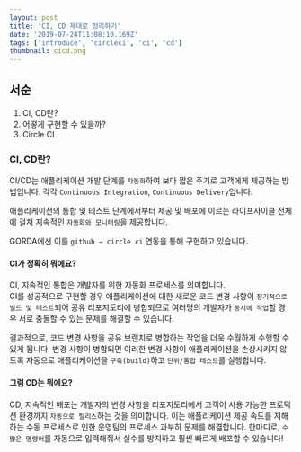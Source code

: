 ```yaml
---
layout: post
title: 'CI, CD 제대로 정리하기'
date: '2019-07-24T11:08:10.169Z'
tags: ['introduce', 'circleci', 'ci', 'cd']
thumbnail: cicd.png
---
```


## **서순**

1. CI, CD란?
2. 어떻게 구현할 수 있을까?
3. Circle CI

### **CI, CD란?**

CI/CD는 애플리케이션 개발 단계를 `자동화`하여 보다 짧은 주기로 고객에게 제공하는 방법입니다. 각각 `Continuous Integration`, `Continuous Delivery`입니다.

애플리케이션의 통합 및 테스트 단계에서부터 제공 및 배포에 이르는 라이프사이클 전체에 걸쳐 지속적인 `자동화와 모니터링`을 제공합니다.

GORDA에선 이를 `github → circle ci` 연동을 통해 구현하고 있습니다.

#### **CI가 정확히 뭐에요?**

CI, 지속적인 통합은 개발자를 위한 자동화 프로세스를 의미합니다.<br>
CI를 성공적으로 구현할 경우 애플리케이션에 대한 새로운 코드 변경 사항이 `정기적으로 빌드 및 테스트`되어 공유 리포지토리에 병합되므로 여러명의 개발자가 `동시에 작업`할 경우 서로 충돌할 수 있는 문제를 해결할 수 있습니다.

결과적으로, 코드 변경 사항을 공유 브랜치로 병합하는 작업을 더욱 수월하게 수행할 수 있게 됩니다. 변경 사항이 병합되면 이러한 변경 사항이 애플리케이션을 손상시키지 않도록 자동으로 애플리케이션을 `구축(build)`하고 `단위/통합 테스트`를 실행합니다.

#### **그럼 CD는 뭐에요?**

CD, 지속적인 배포는 개발자의 변경 사항을 리포지토리에서 고객이 사용 가능한 프로덕션 환경까지 `자동으로 릴리스`하는 것을 의미합니다. 이는 애플리케이션 제공 속도를 저해하는 수동 프로세스로 인한 운영팀의 프로세스 과부하 문제를 해결합니다. 한마디로, `수많은 명령어`를 자동으로 입력해줘서 실수를 방지하고 훨씬 빠르게 배포할 수 있습니다!
